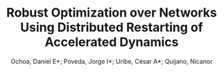 ---
paperId: 52
author: Ochoa, Daniel E*; Poveda, Jorge I*; Uribe, César A*; Quijano, Nicanor
title: Robust Optimization over Networks Using Distributed Restarting of Accelerated Dynamics
pdf: ochoa_longtalk_52.pdf
poster: ochoa_longtalk_52.png
alt: --
type: Oral
topic: Machine Learning
link: https://research.latinxinai.org/papers/neurips/2020/pdf/ochoa_longtalk_52.pdf
conference: neurips
year: 2020
tags: neurips-2020
---